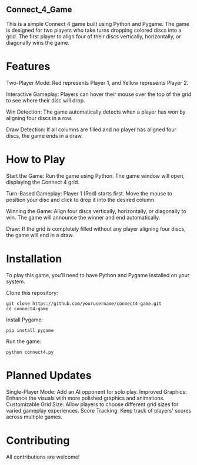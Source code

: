 ## Connect_4_Game
This is a simple Connect 4 game built using Python and Pygame. The game is designed for two players who take turns dropping colored discs into a grid. 
The first player to align four of their discs vertically, horizontally, or diagonally wins the game.

# Features

  Two-Player Mode: Red represents Player 1, and Yellow represents Player 2.
  
  Interactive Gameplay: Players can hover their mouse over the top of the grid to see where their disc will drop.
  
  Win Detection: The game automatically detects when a player has won by aligning four discs in a row.
  
  Draw Detection: If all columns are filled and no player has aligned four discs, the game ends in a draw.

# How to Play

  Start the Game: Run the game using Python. The game window will open, displaying the Connect 4 grid.
  
  Turn-Based Gameplay: Player 1 (Red) starts first. Move the mouse to position your disc and click to drop it into the desired column.
  
  Winning the Game: Align four discs vertically, horizontally, or diagonally to win. The game will announce the winner and end automatically.
  
  Draw: If the grid is completely filled without any player aligning four discs, the game will end in a draw.

# Installation

To play this game, you'll need to have Python and Pygame installed on your system.

  Clone this repository:

    git clone https://github.com/yourusername/connect4-game.git
    cd connect4-game

  Install Pygame:

    pip install pygame

  Run the game:

    python connect4.py


# Planned Updates

  Single-Player Mode: Add an AI opponent for solo play.
  Improved Graphics: Enhance the visuals with more polished graphics and animations.
  Customizable Grid Size: Allow players to choose different grid sizes for varied gameplay experiences.
  Score Tracking: Keep track of players' scores across multiple games.


# Contributing

 All contributions are welcome!
